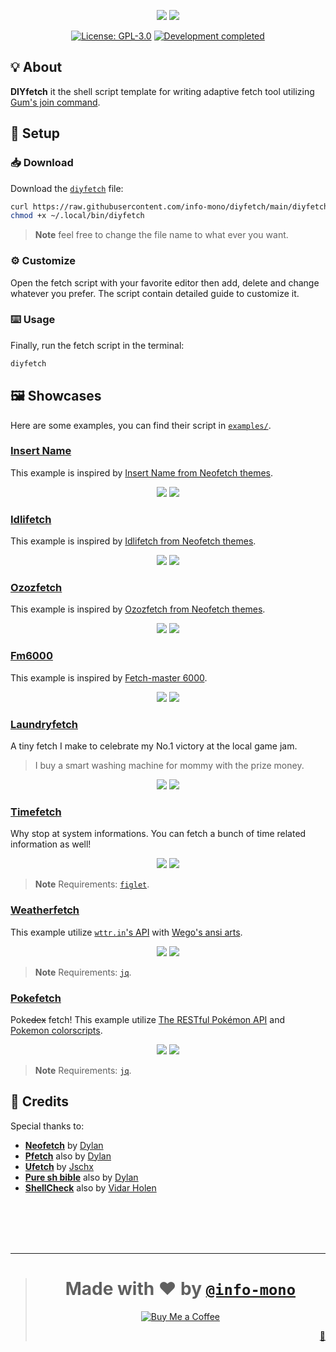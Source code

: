 <p align="center">
  <img src="https://user-images.githubusercontent.com/43980777/188279024-8669d85b-4df9-4e48-bec8-969c42a12456.png#gh-light-mode-only">
  <img src="https://user-images.githubusercontent.com/43980777/188278675-7adca8da-83d5-4e9c-b53e-fdb337a9da11.png#gh-dark-mode-only">
</p>
<p align="center">
  <a href="https://github.com/info-mono/diyfetch/blob/main/LICENSE"><img src="https://img.shields.io/github/license/info-mono/diyfetch?labelColor=383838&color=585858&style=for-the-badge" alt="License: GPL-3.0"></a>
  <a href="https://gist.github.com/NNBnh/9ef453aba3efce26046e0d3119dab5a7#development-completed"><img src="https://img.shields.io/badge/development-completed-%23585858.svg?labelColor=383838&style=for-the-badge&logoColor=FFFFFF" alt="Development completed"></a>
</p>

## 💡 About

**DIYfetch** it the shell script template for writing adaptive fetch tool utilizing
[Gum's join command](https://github.com/charmbracelet/gum#join).

## 🚀 Setup

### 📥 Download

Download the [`diyfetch`](https://github.com/info-mono/diyfetch/blob/main/diyfetch) file:

```sh
curl https://raw.githubusercontent.com/info-mono/diyfetch/main/diyfetch > ~/.local/bin/diyfetch
chmod +x ~/.local/bin/diyfetch
```

> **Note** feel free to change the file name to what ever you want.

### ⚙️ Customize

Open the fetch script with your favorite editor then add, delete and change whatever you prefer.
The script contain detailed guide to customize it.

### ⌨️ Usage

Finally, run the fetch script in the terminal:

```sh
diyfetch
```

## 🖼️ Showcases

Here are some examples, you can find their script in [`examples/`](examples).

### [Insert Name](examples/insertname)

This example is inspired by [Insert Name from Neofetch themes](https://github.com/Chick2D/neofetch-themes#insert-name).

<p align="center">
  <img src="https://user-images.githubusercontent.com/43980777/188280399-86d7b41f-d6f7-4204-b72c-cc7e7cc7327c.png#gh-light-mode-only">
  <img src="https://user-images.githubusercontent.com/43980777/188280410-335dd584-ffba-4aa3-a924-c92a6369e457.png#gh-dark-mode-only">
</p>

### [Idlifetch](examples/idlifetch)

This example is inspired by [Idlifetch from Neofetch themes](https://github.com/Chick2D/neofetch-themes#idlifetch).

<p align="center">
  <img src="https://user-images.githubusercontent.com/43980777/188280960-e312ba23-5a78-43e3-8c66-ccbf57fc03a8.png#gh-light-mode-only">
  <img src="https://user-images.githubusercontent.com/43980777/188280962-15f1f512-9fbc-437f-8fa2-c618c8ff46ae.png#gh-dark-mode-only">
</p>

### [Ozozfetch](examples/ozozfetch)

This example is inspired by [Ozozfetch from Neofetch themes](https://github.com/Chick2D/neofetch-themes#ozozfetch).

<p align="center">
  <img src="https://user-images.githubusercontent.com/43980777/188281825-be3b5c2c-5abf-4146-be14-f450e6dedf5e.png#gh-light-mode-only">
  <img src="https://user-images.githubusercontent.com/43980777/188281823-5eb4a65e-8abe-4b46-b49d-23017fdff650.png#gh-dark-mode-only">
</p>

### [Fm6000](examples/fm6000)

This example is inspired by [Fetch-master 6000](https://github.com/anhsirk0/fetch-master-6000).

<p align="center">
  <img src="https://user-images.githubusercontent.com/43980777/188281315-6b3d6deb-0c14-48b7-bbfb-285435f1af57.png#gh-light-mode-only">
  <img src="https://user-images.githubusercontent.com/43980777/188281314-1be0d9f8-dd44-4042-bf2e-3dcf62de1aa3.png#gh-dark-mode-only">
</p>

### [Laundryfetch](examples/laundryfetch)

A tiny fetch I make to celebrate my No.1 victory at the local game jam.

> I buy a smart washing machine for mommy with the prize money.

<p align="center">
  <img src="https://user-images.githubusercontent.com/43980777/188282042-ad31c069-af30-4e32-8e08-5c236f8d5f4e.png#gh-light-mode-only">
  <img src="https://user-images.githubusercontent.com/43980777/188282044-16e7e66f-4bc1-4986-884d-fa0c6b41dc11.png#gh-dark-mode-only">
</p>

### [Timefetch](examples/timefetch)

Why stop at system informations. You can fetch a bunch of time related information as well!

<p align="center">
  <img src="#TODO#gh-light-mode-only">
  <img src="#TODO#gh-dark-mode-only">
</p>

> **Note** Requirements: [`figlet`](https://www.figlet.org).

### [Weatherfetch](examples/weatherfetch)

This example utilize [`wttr.in`'s API](https://github.com/chubin/wttr.in#json-output)
with [Wego's ansi arts](https://github.com/schachmat/wego).

<p align="center">
  <img src="#TODO#gh-light-mode-only">
  <img src="#TODO#gh-dark-mode-only">
</p>

> **Note** Requirements: [`jq`](https://stedolan.github.io/jq).

### [Pokefetch](examples/pokefetch)

Poke~~dex~~ fetch! This example utilize [The RESTful Pokémon API](https://pokeapi.co)
and [Pokemon colorscripts](https://gitlab.com/phoneybadger/pokemon-colorscripts).

<p align="center">
  <img src="#TODO#gh-light-mode-only">
  <img src="#TODO#gh-dark-mode-only">
</p>

> **Note** Requirements: [`jq`](https://stedolan.github.io/jq).

## 💌 Credits

Special thanks to:
- [**Neofetch**](https://github.com/dylanaraps/neofetch) by [Dylan](https://github.com/dylanaraps)
- [**Pfetch**](https://github.com/dylanaraps/pfetch) also by [Dylan](https://github.com/dylanaraps)
- [**Ufetch**](https://gitlab.com/jschx/ufetch) by [Jschx](https://gitlab.com/jschx)
- [**Pure sh bible**](https://github.com/dylanaraps/pure-sh-bible) also by [Dylan](https://github.com/dylanaraps)
- [**ShellCheck**](https://www.shellcheck.net) also by [Vidar Holen](https://github.com/koalaman)

<br><br><br><br>

---

> <h1 align="center">Made with ❤️ by <a href="https://github.com/info-mono"><code>@info-mono</code></a></h1>
>
> <p align="center"><a href="https://www.buymeacoffee.com/nnbnh"><img src="https://img.shields.io/badge/buy_me_a_coffee%20-%23F7CA88.svg?logo=buy-me-a-coffee&logoColor=333333&style=for-the-badge" alt="Buy Me a Coffee"></a></p>
>
> <p align="right"><a href="https://gist.github.com/NNBnh/ad4816f847f4c6ada376cf36e6e70299" title="Easter egg">🥚</a></p>
